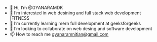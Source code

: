 - 👋 Hi, I’m @GYANARAMDK
- 👀 I’m interested in web desining and full stack web development |FITNESS
- 🌱 I’m currently learning mern full development at geeksforgeeks
- 💞️ I’m looking to collaborate on   web desing and software development
- 📫 How to reach me gyanaramnitian@gmail.com

<!---
GYANARAMDK/GYANARAMDK is a ✨ special ✨ repository because its `README.md` (this file) appears on your GitHub profile.
You can click the Preview link to take a look at your changes.
--->
